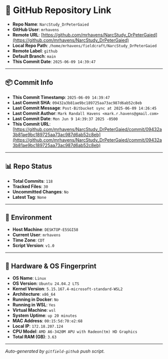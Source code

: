 # 🔗 GitHub Repository Link

- **Repo Name**: `NarcStudy_DrPeterGaied`
- **GitHub User**: `mrhavens`
- **Remote URL**: [https://github.com/mrhavens/NarcStudy_DrPeterGaied](https://github.com/mrhavens/NarcStudy_DrPeterGaied)
- **Local Repo Path**: `/home/mrhavens/fieldcraft/NarcStudy_DrPeterGaied`
- **Remote Label**: `github`
- **Default Branch**: `main`
- **This Commit Date**: `2025-06-09 14:39:47`

---

## 📦 Commit Info

- **This Commit Timestamp**: `2025-06-09 14:39:47`
- **Last Commit SHA**: `09432a3b81ae9bc189725aa73ac987d6ab52c8eb`
- **Last Commit Message**: `Post-Bitbucket sync at 2025-06-09 14:26:45`
- **Last Commit Author**: `Mark Randall Havens <mark.r.havens@gmail.com>`
- **Last Commit Date**: `Mon Jun 9 14:39:37 2025 -0500`
- **This Commit URL**: [https://github.com/mrhavens/NarcStudy_DrPeterGaied/commit/09432a3b81ae9bc189725aa73ac987d6ab52c8eb](https://github.com/mrhavens/NarcStudy_DrPeterGaied/commit/09432a3b81ae9bc189725aa73ac987d6ab52c8eb)

---

## 📊 Repo Status

- **Total Commits**: `118`
- **Tracked Files**: `30`
- **Uncommitted Changes**: `No`
- **Latest Tag**: `None`

---

## 🧭 Environment

- **Host Machine**: `DESKTOP-E5SGI58`
- **Current User**: `mrhavens`
- **Time Zone**: `CDT`
- **Script Version**: `v1.0`

---

## 🧬 Hardware & OS Fingerprint

- **OS Name**: `Linux`
- **OS Version**: `Ubuntu 24.04.2 LTS`
- **Kernel Version**: `5.15.167.4-microsoft-standard-WSL2`
- **Architecture**: `x86_64`
- **Running in Docker**: `No`
- **Running in WSL**: `Yes`
- **Virtual Machine**: `wsl`
- **System Uptime**: `up 20 minutes`
- **MAC Address**: `00:15:5d:70:e2:68`
- **Local IP**: `172.18.207.124`
- **CPU Model**: `AMD A6-3420M APU with Radeon(tm) HD Graphics`
- **Total RAM (GB)**: `3.63`

---

_Auto-generated by `gitfield-github` push script._
